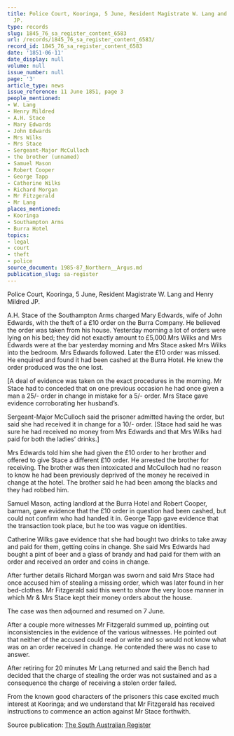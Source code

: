 ```yaml
---
title: Police Court, Kooringa, 5 June, Resident Magistrate W. Lang and Henry Mildred
  JP.
type: records
slug: 1845_76_sa_register_content_6583
url: /records/1845_76_sa_register_content_6583/
record_id: 1845_76_sa_register_content_6583
date: '1851-06-11'
date_display: null
volume: null
issue_number: null
page: '3'
article_type: news
issue_reference: 11 June 1851, page 3
people_mentioned:
- W. Lang
- Henry Mildred
- A.H. Stace
- Mary Edwards
- John Edwards
- Mrs Wilks
- Mrs Stace
- Sergeant-Major McCulloch
- the brother (unnamed)
- Samuel Mason
- Robert Cooper
- George Tapp
- Catherine Wilks
- Richard Morgan
- Mr Fitzgerald
- Mr Lang
places_mentioned:
- Kooringa
- Southampton Arms
- Burra Hotel
topics:
- legal
- court
- theft
- police
source_document: 1985-87_Northern__Argus.md
publication_slug: sa-register
---
```


Police Court, Kooringa, 5 June, Resident Magistrate W. Lang and Henry Mildred JP.

A.H. Stace of the Southampton Arms charged Mary Edwards, wife of John Edwards, with the theft of a £10 order on the Burra Company.  He believed the order was taken from his house.  Yesterday morning a lot of orders were lying on his bed; they did not exactly amount to £5,000.Mrs Wilks and Mrs Edwards were at the bar yesterday morning and Mrs Stace asked Mrs Wilks into the bedroom.  Mrs Edwards followed.  Later the £10 order was missed.  He enquired and found it had been cashed at the Burra Hotel.  He knew the order produced was the one lost.

[A deal of evidence was taken on the exact procedures in the morning.  Mr Stace had to conceded that on one previous occasion he had once given a man a 25/- order in change in mistake for a 5/- order.  Mrs Stace gave evidence corroborating her husband’s.

Sergeant-Major McCulloch said the prisoner admitted having the order, but said she had received it in change for a 10/- order.  [Stace had said he was sure he had received no money from Mrs Edwards and that Mrs Wilks had paid for both the ladies’ drinks.]

Mrs Edwards told him she had given the £10 order to her brother and offered to give Stace a different £10 order.  He arrested the brother for receiving.  The brother was then intoxicated and McCulloch had no reason to know he had been previously deprived of the money he received in change at the hotel.  The brother said he had been among the blacks and they had robbed him.

Samuel Mason, acting landlord at the Burra Hotel and Robert Cooper, barman, gave evidence that the £10 order in question had been cashed, but could not confirm who had handed it in.  George Tapp gave evidence that the transaction took place, but he too was vague on identities.

Catherine Wilks gave evidence that she had bought two drinks to take away and paid for them, getting coins in change.  She said Mrs Edwards had bought a pint of beer and a glass of brandy and had paid for them with an order and received an order and coins in change.

After further details Richard Morgan was sworn and said Mrs Stace had once accused him of stealing a missing order, which was later found in her bed-clothes.  Mr Fitzgerald said this went to show the very loose manner in which Mr & Mrs Stace kept their money orders about the house.

The case was then adjourned and resumed on 7 June.

After a couple more witnesses Mr Fitzgerald summed up, pointing out inconsistencies in the evidence of the various witnesses.  He pointed out that neither of the accused could read or write and so would not know what was on an order received in change.  He contended there was no case to answer.

After retiring for 20 minutes Mr Lang returned and said the Bench had decided that the charge of stealing the order was not sustained and as a consequence the charge of receiving a stolen order failed.

From the known good characters of the prisoners this case excited much interest at Kooringa; and we understand that Mr Fitzgerald has received instructions to commence an action against Mr Stace forthwith.

Source publication: [The South Australian Register](/publications/sa-register/)
